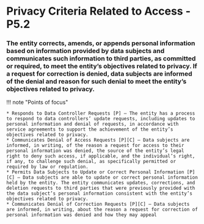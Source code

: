 # Privacy Criteria Related to Access - P5.2


### The entity corrects, amends, or appends personal information based on information provided by data subjects and communicates such information to third parties, as committed or required, to meet the entity’s objectives related to privacy. If a request for correction is denied, data subjects are informed of the denial and reason for such denial to meet the entity’s objectives related to privacy.

!!! note "Points of focus"

    * Responds to Data Controller Requests [P] — The entity has a process to respond to data controllers’ update requests, including updates to personal information and denial of requests, in accordance with service agreements to support the achievement of the entity’s objectives related to privacy. 
    * Communicates Denial of Access Requests [P][C] — Data subjects are informed, in writing, of the reason a request for access to their personal information was denied, the source of the entity’s legal right to deny such access, if applicable, and the individual’s right, if any, to challenge such denial, as specifically permitted or required by law or regulation.
    * Permits Data Subjects to Update or Correct Personal Information [P][C] — Data subjects are able to update or correct personal information held by the entity. The entity communicates updates, corrections, and deletion requests to third parties that were previously provided with the data subject’s personal information consistent with the entity’s objectives related to privacy.
    * Communicates Denial of Correction Requests [P][C] — Data subjects are informed, in writing, about the reason a request for correction of personal information was denied and how they may appeal
